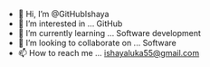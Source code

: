 - 👋 Hi, I’m @GitHubIshaya
- 👀 I’m interested in ... GitHub 
- 🌱 I’m currently learning ... Software development 
- 💞️ I’m looking to collaborate on ... Software 
- 📫 How to reach me ... ishayaluka55@gmail.com

<!---
GitHubIshaya/GitHubIshaya is a ✨ special ✨ repository because its `README.md` (this file) appears on your GitHub profile.
You can click the Preview link to take a look at your changes.
--->
